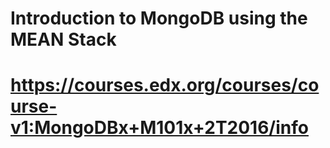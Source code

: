 # Introduction to MongoDB using the MEAN Stack
# https://courses.edx.org/courses/course-v1:MongoDBx+M101x+2T2016/info
